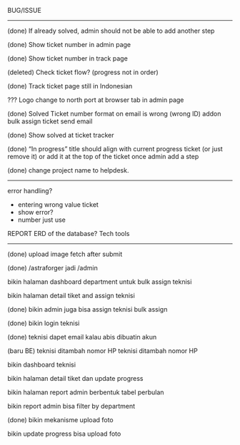 BUG/ISSUE

---

(done) If already solved, admin should not be able to add another step

(done) Show ticket number in admin page

(done) Show ticket number in track page

(deleted) Check ticket flow? (progress not in order)

(done) Track ticket page still in Indonesian

??? Logo change to north port at browser tab in admin page

(done) Solved Ticket number format on email is wrong (wrong ID)
addon bulk assign ticket send email

(done) Show solved at ticket tracker

(done) “In progress” title should align with current progress ticket (or just remove it) or add it at the top of the ticket once admin add a step

(done) change project name to helpdesk.

---

error handling?

- entering wrong value ticket
- show error?
- number just use

REPORT
ERD of the database?
Tech tools

---

(done) upload image fetch after submit

(done) /astraforger jadi /admin

bikin halaman dashboard department untuk bulk assign teknisi

bikin halaman detail tiket and assign teknisi

(done) bikin admin juga bisa assign teknisi
bulk assign

(done) bikin login teknisi

(done) teknisi dapet email kalau abis dibuatin akun

(baru BE) teknisi ditambah nomor HP
teknisi ditambah nomor HP

bikin dashboard teknisi

bikin halaman detail tiket dan update progress

bikin halaman report admin berbentuk tabel perbulan

bikin report admin bisa filter by department

(done) bikin mekanisme upload foto

bikin update progress bisa upload foto

